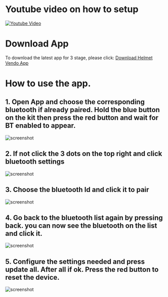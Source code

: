 # Youtube video on how to setup
[![Youtube Video](http://img.youtube.com/vi/rkEainFOV78/0.jpg)](http://www.youtube.com/watch?v=rkEainFOV78 "Helmet Vendo version 3.1")

# Download App
To download the latest app for 3 stage, please click:
[Download Helmet Vendo App](https://github.com/arclem888/helmetvendoapp/releases/download/v3.1.0/HelmetVendo3stage.apk)

# How to use the app.
## 1. Open App and choose the corresponding bluetooth if already paired. Hold the blue button on the kit then press the red button and wait for BT enabled to appear.
![screenshot](Step1_bluetoothlist.jpg)
## 2. If not click the 3 dots on the top right and click bluetooth settings
![screenshot](Step2_bluetoothsettings.jpg)
## 3. Choose the bluetooth Id and click it to pair
![screenshot](Step3_pairbluetooth.jpg)
## 4. Go back to the bluetooth list again by pressing back. you can now see the bluetooth on the list and click it.
![screenshot](Step1_bluetoothlist.jpg)
## 5. Configure the settings needed and press update all. After all if ok. Press the red button to reset the device.
![screenshot](Step4_configuration.jpg)
